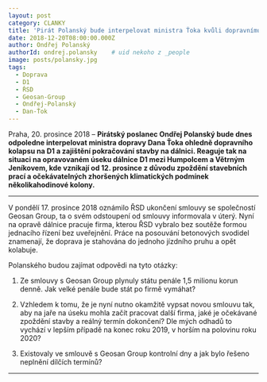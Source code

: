 ```yaml
---
layout: post
category: CLANKY
title: 'Pirát Polanský bude interpelovat ministra Ťoka kvůli dopravnímu kolapsu na D1'
date: 2018-12-20T08:00:00.000Z
author: Ondřej Polanský
authorId: ondrej.polansky    # uid nekoho z _people
image: posts/polansky.jpg
tags:
  - Doprava
  - D1
  - ŘSD
  - Geosan-Group
  - Ondřej-Polanský
  - Dan-Ťok
---
```

 
Praha, 20. prosince 2018 – **Pirátský poslanec Ondřej Polanský bude dnes odpoledne interpelovat ministra dopravy Dana Ťoka ohledně dopravního kolapsu na D1 a zajištění pokračování stavby na dálnici. Reaguje tak na situaci na opravovaném úseku dálnice D1 mezi Humpolcem a Větrným Jeníkovem, kde vznikají od 12. prosince z důvodu zpoždění stavebních prací a očekávatelných zhoršených klimatických podmínek několikahodinové kolony.**

<hr>

V pondělí 17. prosince 2018 oznámilo ŘSD ukončení smlouvy se společností Geosan Group, ta o svém odstoupení od smlouvy informovala v úterý. Nyní na opravě dálnice pracuje firma, kterou ŘSD vybralo bez soutěže formou jednacího řízení bez uveřejnění. Práce na posouvání betonových svodidel znamenají, že doprava je stahována do jednoho jízdního pruhu a opět kolabuje.

Polanského budou zajímat odpovědi na tyto otázky:

1. Ze smlouvy s Geosan Group plynuly státu penále 1,5 milionu korun denně. Jak velké penále bude stát po firmě vymáhat?

2. Vzhledem k tomu, že je nyní nutno okamžitě vypsat novou smlouvu tak, aby na jaře na úseku mohla začít pracovat další firma, jaké je očekávané zpoždění stavby a reálný termín dokončení? Dle mých odhadů to vychází v lepším případě na konec roku 2019, v horším na polovinu roku 2020?

3. Existovaly ve smlouvě s Geosan Group kontrolní dny a jak bylo řešeno neplnění dílčích termínů?

- - -
